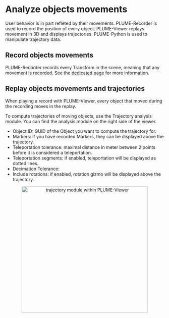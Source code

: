 # Analyze objects movements
User behavior is in part refleted by their movements. PLUME-Recorder is used to record the position of every object. PLUME-Viewer replays movement in 3D and displays trajectories. PLUME-Python is used to manipulate trajectory data.

## Record objects movements
PLUME-Recorder records every Transform in the scene, meaning that any movement is recorded. See the [dedicated page](../recorder/recorded-data/frame-based-data/transform.md) for more information.

## Replay objects movements and trajectories
When playing a record with PLUME-Viewer, every object that moved during the recording moves in the replay.

To compute trajectories of moving objects, use the Trajectory analysis module. You can find the analysis module on the right side of the viewer.

* Object ID: GUID of the Object you want to compute the trajectory for.
* Markers: if you have recorded Markers, they can be displayed above the trajectory.
* Teleportation tolerance: maximal distance in meter between 2 points before it is considered a teleportation.
* Teleportation segments: if enabled, teleportation will be displayed as dotted lines.
* Decimation Tolerance:
* Include rotations: if enabled, rotation gizmo will be displayed above the trajectory.

<p align="center">
    <img src="/demonstration/images/hmd_trajectory.png" alt="trajectory module within PLUME-Viewer" width="400"/>
</p>